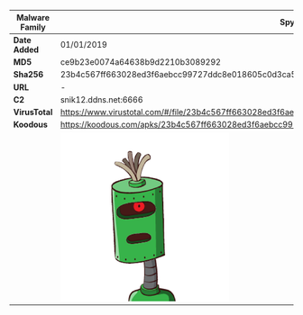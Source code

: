| Malware Family | Spynote                                                      |
| -------------- | ------------------------------------------------------------ |
| **Date Added** | 01/01/2019                                                   |
| **MD5**        | ce9b23e0074a64638b9d2210b3089292                             |
| **Sha256**     | 23b4c567ff663028ed3f6aebcc99727ddc8e018605c0d3ca5bd5ce7d6bd735f6 |
| **URL**        | -                                                            |
| **C2**         | snik12.ddns.net:6666                                         |
| **VirusTotal** | https://www.virustotal.com/#/file/23b4c567ff663028ed3f6aebcc99727ddc8e018605c0d3ca5bd5ce7d6bd735f6/detection |
| **Koodous**    | https://koodous.com/apks/23b4c567ff663028ed3f6aebcc99727ddc8e018605c0d3ca5bd5ce7d6bd735f6 |
|                | ![](../assets/23b4c567ff663028ed3f6aebcc99727ddc8e018605c0d3ca5bd5ce7d6bd735f6.png) |